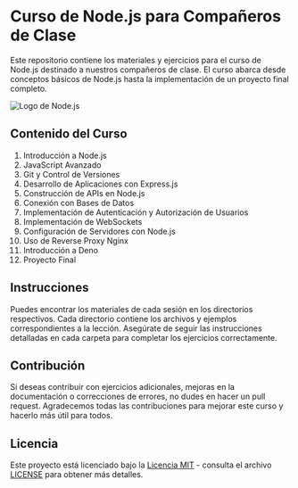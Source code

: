 # Curso de Node.js para Compañeros de Clase

Este repositorio contiene los materiales y ejercicios para el curso de Node.js destinado a nuestros compañeros de clase. El curso abarca desde conceptos básicos de Node.js hasta la implementación de un proyecto final completo.

![Logo de Node.js](https://upload.wikimedia.org/wikipedia/commons/thumb/d/d9/Node.js_logo.svg/320px-Node.js_logo.svg.png)

## Contenido del Curso

1. Introducción a Node.js
2. JavaScript Avanzado
3. Git y Control de Versiones
4. Desarrollo de Aplicaciones con Express.js
5. Construcción de APIs en Node.js
6. Conexión con Bases de Datos
7. Implementación de Autenticación y Autorización de Usuarios
8. Implementación de WebSockets
9. Configuración de Servidores con Node.js
10. Uso de Reverse Proxy Nginx
11. Introducción a Deno
12. Proyecto Final

## Instrucciones

Puedes encontrar los materiales de cada sesión en los directorios respectivos. Cada directorio contiene los archivos y ejemplos correspondientes a la lección. Asegúrate de seguir las instrucciones detalladas en cada carpeta para completar los ejercicios correctamente.

## Contribución

Si deseas contribuir con ejercicios adicionales, mejoras en la documentación o correcciones de errores, no dudes en hacer un pull request. Agradecemos todas las contribuciones para mejorar este curso y hacerlo más útil para todos.

## Licencia

Este proyecto está licenciado bajo la [Licencia MIT](https://opensource.org/licenses/MIT) - consulta el archivo [LICENSE](LICENSE) para obtener más detalles.
